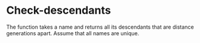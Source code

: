 # Check-descendants
 The function takes a name and returns all its descendants that are distance generations apart. Assume that all names are unique.
